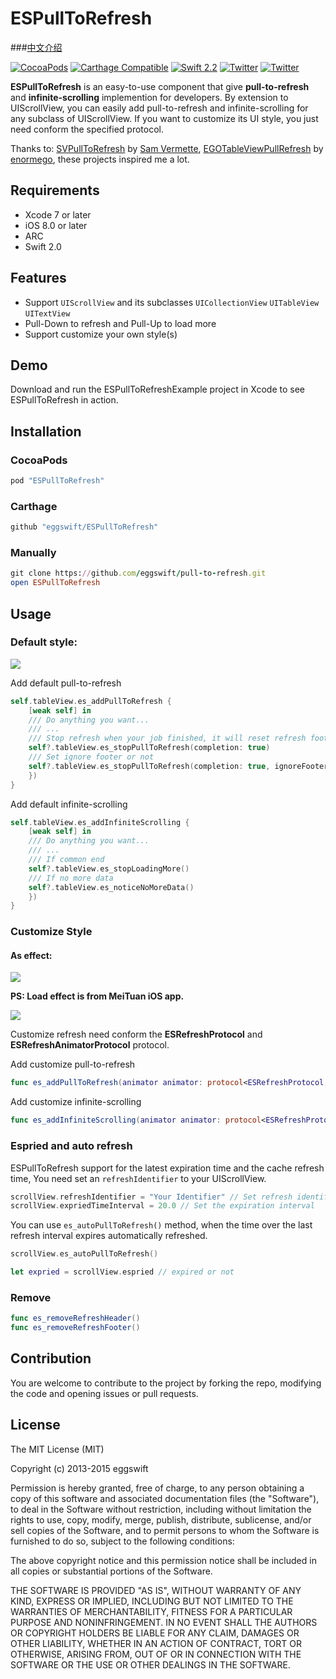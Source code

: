 # ESPullToRefresh
###[中文介绍](README_CN.md)

<!--[![Travis](https://img.shields.io/travis/eggwift/ESPullToRefresh.svg)](https://travis-ci.org/eggswift/pull-to-refresh)-->
[![CocoaPods](https://img.shields.io/cocoapods/v/ESPullToRefresh.svg)](http://cocoapods.org/pods/pull-to-refresh)
[![Carthage Compatible](https://img.shields.io/badge/Carthage-compatible-4BC51D.svg?style=flat)](https://github.com/Carthage/Carthage)
[![Swift 2.2](https://img.shields.io/badge/Swift-2.1-orange.svg?style=flat)](https://developer.apple.com/swift/)
[![Twitter](https://img.shields.io/badge/Twitter-@lihao_iOS-blue.svg?style=flat)](https://twitter.com/lihao_iOS)
[![Twitter](https://img.shields.io/badge/Weibo-@李昊_____-orange.svg?style=flat)](http://weibo.com/5120522686/profile?rightmod=1&wvr=6&mod=personinfo&is_all=1)


**ESPullToRefresh** is an easy-to-use component that give **pull-to-refresh** and **infinite-scrolling** implemention for developers. By extension to UIScrollView, you can easily add pull-to-refresh and infinite-scrolling for any subclass of UIScrollView. If you want to customize its UI style, you just need conform the specified protocol.

Thanks to: [SVPullToRefresh](https://github.com/samvermette/SVPullToRefresh) by [Sam Vermette](https://github.com/samvermette),  [EGOTableViewPullRefresh](https://github.com/enormego/EGOTableViewPullRefresh) by [enormego](http://www.enormego.com),  these projects inspired me a lot.

## Requirements

* Xcode 7 or later
* iOS 8.0 or later
* ARC
* Swift 2.0

## Features

* Support `UIScrollView` and its subclasses `UICollectionView` `UITableView` `UITextView`
* Pull-Down to refresh and Pull-Up to load more
* Support customize your own style(s)

## Demo

Download and run the ESPullToRefreshExample project in Xcode to see ESPullToRefresh in action.


## Installation

### CocoaPods

``` ruby
pod "ESPullToRefresh"
```

### Carthage

```ruby
github "eggswift/ESPullToRefresh"
```

### Manually

``` ruby
git clone https://github.com/eggswift/pull-to-refresh.git
open ESPullToRefresh
```

## Usage

### Default style:


![](example_default.gif)



Add default pull-to-refresh
``` swift
self.tableView.es_addPullToRefresh {
	[weak self] in
	/// Do anything you want...
	/// ...
	/// Stop refresh when your job finished, it will reset refresh footer if completion is true
	self?.tableView.es_stopPullToRefresh(completion: true)
	/// Set ignore footer or not
	self?.tableView.es_stopPullToRefresh(completion: true, ignoreFooter: false)
	})
}
```

Add default infinite-scrolling
``` swift
self.tableView.es_addInfiniteScrolling {
	[weak self] in
	/// Do anything you want...
	/// ...
	/// If common end
	self?.tableView.es_stopLoadingMore()
	/// If no more data
	self?.tableView.es_noticeNoMoreData()
	})
}
```


### Customize Style

#### As effect:

![](example_meituan.gif)

**PS: Load effect is from MeiTuan iOS app.**

![](example_wechat.gif)


Customize refresh need conform the **ESRefreshProtocol** and **ESRefreshAnimatorProtocol** protocol.

Add customize pull-to-refresh

``` swift
func es_addPullToRefresh(animator animator: protocol<ESRefreshProtocol, ESRefreshAnimatorProtocol>, handler: ESRefreshHandler)
```

Add customize infinite-scrolling

``` swift
func es_addInfiniteScrolling(animator animator: protocol<ESRefreshProtocol, ESRefreshAnimatorProtocol>, handler: ESRefreshHandler)
```

### Espried and auto refresh

ESPullToRefresh support for the latest expiration time and the cache refresh time, You need set an `refreshIdentifier` to your UIScrollView.
``` swift
scrollView.refreshIdentifier = "Your Identifier" // Set refresh identifier
scrollView.expriedTimeInterval = 20.0 // Set the expiration interval
```
You can use `es_autoPullToRefresh()` method, when the time over the last refresh interval expires automatically refreshed.
``` swift
scrollView.es_autoPullToRefresh()

let expried = scrollView.espried // expired or not
```


### Remove

``` swift
func es_removeRefreshHeader()
func es_removeRefreshFooter()
```


## Contribution

You are welcome to contribute to the project by forking the repo, modifying the code and opening issues or pull requests.

## License

The MIT License (MIT)

Copyright (c) 2013-2015 eggswift

Permission is hereby granted, free of charge, to any person obtaining a copy
of this software and associated documentation files (the "Software"), to deal
in the Software without restriction, including without limitation the rights
to use, copy, modify, merge, publish, distribute, sublicense, and/or sell
copies of the Software, and to permit persons to whom the Software is
furnished to do so, subject to the following conditions:

The above copyright notice and this permission notice shall be included in all
copies or substantial portions of the Software.

THE SOFTWARE IS PROVIDED "AS IS", WITHOUT WARRANTY OF ANY KIND, EXPRESS OR
IMPLIED, INCLUDING BUT NOT LIMITED TO THE WARRANTIES OF MERCHANTABILITY,
FITNESS FOR A PARTICULAR PURPOSE AND NONINFRINGEMENT. IN NO EVENT SHALL THE
AUTHORS OR COPYRIGHT HOLDERS BE LIABLE FOR ANY CLAIM, DAMAGES OR OTHER
LIABILITY, WHETHER IN AN ACTION OF CONTRACT, TORT OR OTHERWISE, ARISING FROM,
OUT OF OR IN CONNECTION WITH THE SOFTWARE OR THE USE OR OTHER DEALINGS IN THE
SOFTWARE.

